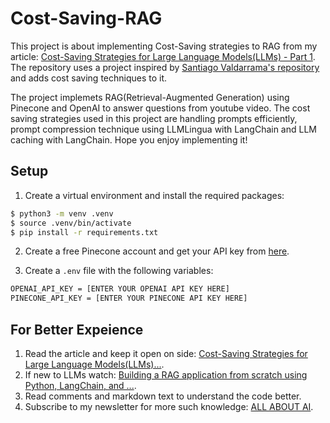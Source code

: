 # Cost-Saving-RAG

This project is about implementing Cost-Saving strategies to RAG from my article: [Cost-Saving Strategies for Large Language Models(LLMs) - Part 1](https://www.linkedin.com/pulse/cost-reduction-strategies-large-language-modelsllms-mahima-chhagani-7642c/?trackingId=8aTtDQ1kRB%2BgVayei%2FdPaA%3D%3D). The repository uses a project inspired by [Santiago Valdarrama's repository](https://github.com/svpino/youtube-rag) and adds cost saving techniques to it.

The project implemets RAG(Retrieval-Augmented Generation) using Pinecone and OpenAI to answer questions from youtube video. The cost saving strategies used in this project are handling prompts efficiently, prompt compression technique using LLMLingua with LangChain and LLM caching with LangChain. Hope you enjoy implementing it!

## Setup

1. Create a virtual environment and install the required packages:

```bash
$ python3 -m venv .venv
$ source .venv/bin/activate
$ pip install -r requirements.txt
```

2. Create a free Pinecone account and get your API key from [here](https://www.pinecone.io/).

3. Create a `.env` file with the following variables:

```bash
OPENAI_API_KEY = [ENTER YOUR OPENAI API KEY HERE]
PINECONE_API_KEY = [ENTER YOUR PINECONE API KEY HERE]
```

## For Better Expeience

1. Read the article and keep it open on side: [Cost-Saving Strategies for Large Language Models(LLMs)...](https://www.linkedin.com/pulse/cost-reduction-strategies-large-language-modelsllms-mahima-chhagani-7642c/?trackingId=8aTtDQ1kRB%2BgVayei%2FdPaA%3D%3D).
2. If new to LLMs watch: [Building a RAG application from scratch using Python, LangChain, and ...](https://www.youtube.com/watch?v=BrsocJb-fAo).
3. Read comments and markdown text to understand the code better.
4. Subscribe to my newsletter for more such knowledge: [ALL ABOUT AI](https://www.linkedin.com/build-relation/newsletter-follow?entityUrn=7165846835213914112).
